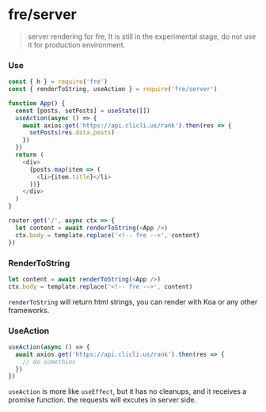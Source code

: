 # fre/server

> server rendering for fre, It is still in the experimental stage, do not use it for production environment.

### Use

```js
const { h } = require('fre')
const { renderToString, useAction } = require('fre/server')

function App() {
  const [posts, setPosts] = useState([])
  useAction(async () => {
    await axios.get('https://api.clicli.us/rank').then(res => {
      setPosts(res.data.posts)
    })
  })
  return (
    <div>
      {posts.map(item => (
        <li>{item.title}</li>
      ))}
    </div>
  )
}

router.get('/', async ctx => {
  let content = await renderToString(<App />)
  ctx.body = template.replace('<!-- fre -->', content)
})
```

### RenderToString

```js
let content = await renderToString(<App />)
ctx.body = template.replace('<!-- fre -->', content)
```

`renderToString` will return html strings, you can render with Koa or any other frameworks.

### UseAction

```js
useAction(async () => {
  await axios.get('https://api.clicli.us/rank').then(res => {
    // do somethins
  })
})
```
`useAction` is more like `useEffect`, but it has no cleanups, and it receives a promise function. the requests will excutes in server side.

